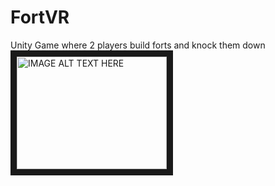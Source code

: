 # FortVR
Unity Game where 2 players build forts and knock them down  
<a href="http://www.youtube.com/watch?feature=player_embedded&v=XT0O1aoybQs
" target="_blank"><img src="http://img.youtube.com/vi/XT0O1aoybQs/0.jpg" 
alt="IMAGE ALT TEXT HERE" width="240" height="180" border="10" /></a>

